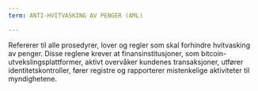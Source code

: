 ```yaml
---
term: ANTI-HVITVASKING AV PENGER (AML)

---
```

Refererer til alle prosedyrer, lover og regler som skal forhindre hvitvasking av penger. Disse reglene krever at finansinstitusjoner, som bitcoin-utvekslingsplattformer, aktivt overvåker kundenes transaksjoner, utfører identitetskontroller, fører registre og rapporterer mistenkelige aktiviteter til myndighetene.